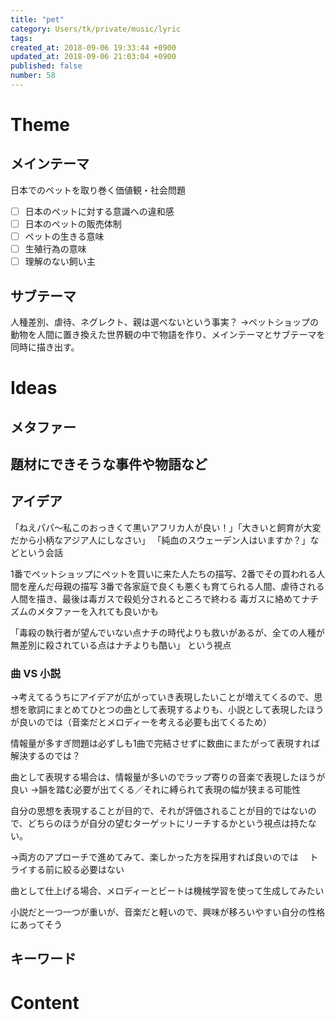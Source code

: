```yaml
---
title: "pet"
category: Users/tk/private/music/lyric
tags: 
created_at: 2018-09-06 19:33:44 +0900
updated_at: 2018-09-06 21:03:04 +0900
published: false
number: 58
---
```


# Theme
## メインテーマ
日本でのペットを取り巻く価値観・社会問題

- [ ] 日本のペットに対する意識への違和感
- [ ] 日本のペットの販売体制
- [ ] ペットの生きる意味
- [ ] 生殖行為の意味
- [ ] 理解のない飼い主

## サブテーマ
人種差別、虐待、ネグレクト、親は選べないという事実？
→ペットショップの動物を人間に置き換えた世界観の中で物語を作り、メインテーマとサブテーマを同時に描き出す。

# Ideas
## メタファー

## 題材にできそうな事件や物語など

## アイデア
「ねえパパ〜私このおっきくて黒いアフリカ人が良い！」「大きいと飼育が大変だから小柄なアジア人にしなさい」
「純血のスウェーデン人はいますか？」などという会話

1番でペットショップにペットを買いに来た人たちの描写、2番でその買われる人間を産んだ母親の描写
3番で各家庭で良くも悪くも育てられる人間、虐待される人間を描き、最後は毒ガスで殺処分されるところで終わる
毒ガスに絡めてナチズムのメタファーを入れても良いかも

「毒殺の執行者が望んでいない点ナチの時代よりも救いがあるが、全ての人種が無差別に殺されている点はナチよりも酷い」
という視点


### 曲 VS 小説
→考えてるうちにアイデアが広がっていき表現したいことが増えてくるので、思想を歌詞にまとめてひとつの曲として表現するよりも、小説として表現したほうが良いのでは（音楽だとメロディーを考える必要も出てくるため）

情報量が多すぎ問題は必ずしも1曲で完結させずに数曲にまたがって表現すれば解決するのでは？

曲として表現する場合は、情報量が多いのでラップ寄りの音楽で表現したほうが良い
→韻を踏む必要が出てくる／それに縛られて表現の幅が狭まる可能性

自分の思想を表現することが目的で、それが評価されることが目的ではないので、どちらのほうが自分の望むターゲットにリーチするかという視点は持たない。

→両方のアプローチで進めてみて、楽しかった方を採用すれば良いのでは
　トライする前に絞る必要はない

曲として仕上げる場合、メロディーとビートは機械学習を使って生成してみたい

小説だと一つ一つが重いが、音楽だと軽いので、興味が移ろいやすい自分の性格にあってそう



## キーワード

# Content

